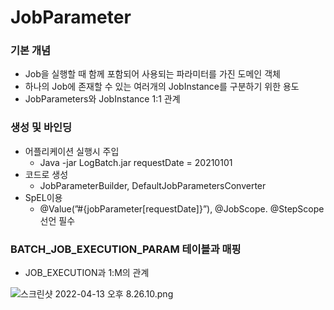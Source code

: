 # JobParameter

### 기본 개념

- Job을 실행할 때 함께 포함되어 사용되는 파라미터를 가진 도메인 객체
- 하나의 Job에 존재할 수 있는 여러개의 JobInstance를 구분하기 위한 용도
- JobParameters와 JobInstance 1:1 관계

### 생성 및 바인딩

- 어플리케이션 실행시 주입
    - Java -jar LogBatch.jar requestDate = 20210101
- 코드로 생성
    - JobParameterBuilder, DefaultJobParametersConverter
- SpEL이용
    - @Value(”#{jobParameter[requestDate]}”), @JobScope. @StepScope 선언 필수
    

### BATCH_JOB_EXECUTION_PARAM 테이블과 매핑

- JOB_EXECUTION과 1:M의 관계

![스크린샷 2022-04-13 오후 8.26.10.png](image/JobParamet%202e90c/%E1%84%89%E1%85%B3%E1%84%8F%E1%85%B3%E1%84%85%E1%85%B5%E1%86%AB%E1%84%89%E1%85%A3%E1%86%BA_2022-04-13_%E1%84%8B%E1%85%A9%E1%84%92%E1%85%AE_8.26.10.png)